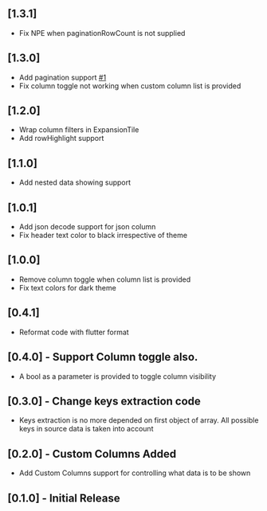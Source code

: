 ## [1.3.1]
- Fix NPE when paginationRowCount is not supplied

## [1.3.0]
- Add pagination support [#1](https://github.com/apgapg/json_table/issues/1)
- Fix column toggle not working when custom column list is provided

## [1.2.0]
- Wrap column filters in ExpansionTile
- Add rowHighlight support

## [1.1.0]
- Add nested data showing support

## [1.0.1]
- Add json decode support for json column
- Fix header text color to black irrespective of theme

## [1.0.0]
- Remove column toggle when column list is provided
- Fix text colors for dark theme

## [0.4.1]
- Reformat code with flutter format

## [0.4.0] - Support Column toggle also.
- A bool as a parameter is provided to toggle column visibility

## [0.3.0] - Change keys extraction code  
- Keys extraction is no more depended on first object of array. All possible keys in source data is taken into account

## [0.2.0] - Custom Columns Added  
- Add Custom Columns support for controlling what data is to be shown

## [0.1.0] - Initial Release

